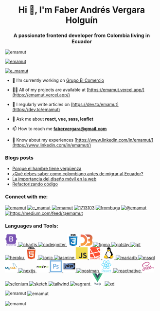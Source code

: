 <h1 align="center">Hi 👋, I'm Faber Andrés Vergara Holguín</h1>
<h3 align="center">A passionate frontend developer from Colombia living in Ecuador</h3>

<p align="left"> <img src="https://komarev.com/ghpvc/?username=emamut&label=Profile%20views&color=0e75b6&style=flat" alt="emamut" /> </p>

<p align="left"> <a href="https://github.com/ryo-ma/github-profile-trophy"><img src="https://github-profile-trophy.vercel.app/?username=emamut" alt="emamut" /></a> </p>

<p align="left"> <a href="https://twitter.com/e_mamut" target="blank"><img src="https://img.shields.io/twitter/follow/e_mamut?logo=twitter&style=for-the-badge" alt="e_mamut" /></a> </p>

- 🔭 I’m currently working on [Grupo El Comercio](https://www.elcomercio.com/)

- 👨‍💻 All of my projects are available at [https://emamut.vercel.app/](https://emamut.vercel.app/)

- 📝 I regularly write articles on [https://dev.to/emamut](https://dev.to/emamut)

- 💬 Ask me about **react, vue, sass, leaflet**

- 📫 How to reach me **fabervergara@gmail.com**

- 📄 Know about my experiences [https://www.linkedin.com/in/emamut/](https://www.linkedin.com/in/emamut/)

### Blogs posts

<!-- BLOG-POST-LIST:START -->
- [Porque el hambre tiene vergüenza](https://medium.com/@emamut/el-hambre-no-tiene-verg%C3%BCenza-81b383e11aa5?source=rss-7a385f1164c8------2)
- [¿Qué debes saber como colombiano antes de migrar al Ecuador?](https://medium.com/@emamut/que-debes-saber-como-colombiano-antes-de-migrar-al-ecuador-414dc2ce9377?source=rss-7a385f1164c8------2)
- [La importancia del diseño móvil en la web](https://medium.com/@emamut/la-importancia-del-dise%C3%B1o-m%C3%B3vil-en-la-web-1fd8faf1347?source=rss-7a385f1164c8------2)
- [Refactorizando código](https://medium.com/@emamut/refactorizando-c%C3%B3digo-b68b09de664?source=rss-7a385f1164c8------2)
<!-- BLOG-POST-LIST:END -->

<h3 align="left">Connect with me:</h3>
<p align="left">
<a href="https://dev.to/emamut" target="blank"><img align="center" src="https://cdn.jsdelivr.net/npm/simple-icons@3.0.1/icons/dev-dot-to.svg" alt="emamut" height="30" width="40" /></a>
<a href="https://twitter.com/e_mamut" target="blank"><img align="center" src="https://raw.githubusercontent.com/rahuldkjain/github-profile-readme-generator/master/src/images/icons/Social/twitter.svg" alt="e_mamut" height="30" width="40" /></a>
<a href="https://linkedin.com/in/emamut" target="blank"><img align="center" src="https://raw.githubusercontent.com/rahuldkjain/github-profile-readme-generator/master/src/images/icons/Social/linked-in-alt.svg" alt="emamut" height="30" width="40" /></a>
<a href="https://stackoverflow.com/users/1713103" target="blank"><img align="center" src="https://raw.githubusercontent.com/rahuldkjain/github-profile-readme-generator/master/src/images/icons/Social/stack-overflow.svg" alt="1713103" height="30" width="40" /></a>
<a href="https://instagram.com/frombuga" target="blank"><img align="center" src="https://raw.githubusercontent.com/rahuldkjain/github-profile-readme-generator/master/src/images/icons/Social/instagram.svg" alt="frombuga" height="30" width="40" /></a>
<a href="https://medium.com/@emamut" target="blank"><img align="center" src="https://raw.githubusercontent.com/rahuldkjain/github-profile-readme-generator/master/src/images/icons/Social/medium.svg" alt="@emamut" height="30" width="40" /></a>
<a href="/https://medium.com/feed/@emamut" target="blank"><img align="center" src="https://raw.githubusercontent.com/rahuldkjain/github-profile-readme-generator/master/src/images/icons/Social/rss.svg" alt="https://medium.com/feed/@emamut" height="30" width="40" /></a>
</p>

<h3 align="left">Languages and Tools:</h3>
<p align="left"> <a href="https://getbootstrap.com" target="_blank"> <img src="https://raw.githubusercontent.com/devicons/devicon/master/icons/bootstrap/bootstrap-plain-wordmark.svg" alt="bootstrap" width="40" height="40"/> </a> <a href="https://www.chartjs.org" target="_blank"> <img src="https://www.chartjs.org/media/logo-title.svg" alt="chartjs" width="40" height="40"/> </a> <a href="https://codeigniter.com" target="_blank"> <img src="https://cdn.worldvectorlogo.com/logos/codeigniter.svg" alt="codeigniter" width="40" height="40"/> </a> <a href="https://www.w3schools.com/css/" target="_blank"> <img src="https://raw.githubusercontent.com/devicons/devicon/master/icons/css3/css3-original-wordmark.svg" alt="css3" width="40" height="40"/> </a> <a href="https://d3js.org/" target="_blank"> <img src="https://raw.githubusercontent.com/devicons/devicon/master/icons/d3js/d3js-original.svg" alt="d3js" width="40" height="40"/> </a> <a href="https://www.figma.com/" target="_blank"> <img src="https://www.vectorlogo.zone/logos/figma/figma-icon.svg" alt="figma" width="40" height="40"/> </a> <a href="https://www.gatsbyjs.com/" target="_blank"> <img src="https://www.vectorlogo.zone/logos/gatsbyjs/gatsbyjs-icon.svg" alt="gatsby" width="40" height="40"/> </a> <a href="https://git-scm.com/" target="_blank"> <img src="https://www.vectorlogo.zone/logos/git-scm/git-scm-icon.svg" alt="git" width="40" height="40"/> </a> <a href="https://heroku.com" target="_blank"> <img src="https://www.vectorlogo.zone/logos/heroku/heroku-icon.svg" alt="heroku" width="40" height="40"/> </a> <a href="https://www.w3.org/html/" target="_blank"> <img src="https://raw.githubusercontent.com/devicons/devicon/master/icons/html5/html5-original-wordmark.svg" alt="html5" width="40" height="40"/> </a> <a href="https://ionicframework.com" target="_blank"> <img src="https://upload.wikimedia.org/wikipedia/commons/d/d1/Ionic_Logo.svg" alt="ionic" width="40" height="40"/> </a> <a href="https://jasmine.github.io/" target="_blank"> <img src="https://www.vectorlogo.zone/logos/jasmine/jasmine-icon.svg" alt="jasmine" width="40" height="40"/> </a> <a href="https://developer.mozilla.org/en-US/docs/Web/JavaScript" target="_blank"> <img src="https://raw.githubusercontent.com/devicons/devicon/master/icons/javascript/javascript-original.svg" alt="javascript" width="40" height="40"/> </a> <a href="https://laravel.com/" target="_blank"> <img src="https://raw.githubusercontent.com/devicons/devicon/master/icons/laravel/laravel-plain-wordmark.svg" alt="laravel" width="40" height="40"/> </a> <a href="https://www.linux.org/" target="_blank"> <img src="https://raw.githubusercontent.com/devicons/devicon/master/icons/linux/linux-original.svg" alt="linux" width="40" height="40"/> </a> <a href="https://mariadb.org/" target="_blank"> <img src="https://www.vectorlogo.zone/logos/mariadb/mariadb-icon.svg" alt="mariadb" width="40" height="40"/> </a> <a href="https://www.microsoft.com/en-us/sql-server" target="_blank"> <img src="https://www.svgrepo.com/show/303229/microsoft-sql-server-logo.svg" alt="mssql" width="40" height="40"/> </a> <a href="https://www.mysql.com/" target="_blank"> <img src="https://raw.githubusercontent.com/devicons/devicon/master/icons/mysql/mysql-original-wordmark.svg" alt="mysql" width="40" height="40"/> </a> <a href="https://nextjs.org/" target="_blank"> <img src="https://cdn.worldvectorlogo.com/logos/nextjs-3.svg" alt="nextjs" width="40" height="40"/> </a> <a href="https://nodejs.org" target="_blank"> <img src="https://raw.githubusercontent.com/devicons/devicon/master/icons/nodejs/nodejs-original-wordmark.svg" alt="nodejs" width="40" height="40"/> </a> <a href="https://www.photoshop.com/en" target="_blank"> <img src="https://raw.githubusercontent.com/devicons/devicon/master/icons/photoshop/photoshop-line.svg" alt="photoshop" width="40" height="40"/> </a> <a href="https://www.php.net" target="_blank"> <img src="https://raw.githubusercontent.com/devicons/devicon/master/icons/php/php-original.svg" alt="php" width="40" height="40"/> </a> <a href="https://postman.com" target="_blank"> <img src="https://www.vectorlogo.zone/logos/getpostman/getpostman-icon.svg" alt="postman" width="40" height="40"/> </a> <a href="https://reactjs.org/" target="_blank"> <img src="https://raw.githubusercontent.com/devicons/devicon/master/icons/react/react-original-wordmark.svg" alt="react" width="40" height="40"/> </a> <a href="https://reactnative.dev/" target="_blank"> <img src="https://reactnative.dev/img/header_logo.svg" alt="reactnative" width="40" height="40"/> </a> <a href="https://sass-lang.com" target="_blank"> <img src="https://raw.githubusercontent.com/devicons/devicon/master/icons/sass/sass-original.svg" alt="sass" width="40" height="40"/> </a> <a href="https://www.selenium.dev" target="_blank"> <img src="https://raw.githubusercontent.com/detain/svg-logos/780f25886640cef088af994181646db2f6b1a3f8/svg/selenium-logo.svg" alt="selenium" width="40" height="40"/> </a> <a href="https://www.sketch.com/" target="_blank"> <img src="https://www.vectorlogo.zone/logos/sketchapp/sketchapp-icon.svg" alt="sketch" width="40" height="40"/> </a> <a href="https://tailwindcss.com/" target="_blank"> <img src="https://www.vectorlogo.zone/logos/tailwindcss/tailwindcss-icon.svg" alt="tailwind" width="40" height="40"/> </a> <a href="https://www.vagrantup.com/" target="_blank"> <img src="https://www.vectorlogo.zone/logos/vagrantup/vagrantup-icon.svg" alt="vagrant" width="40" height="40"/> </a> <a href="https://vuejs.org/" target="_blank"> <img src="https://raw.githubusercontent.com/devicons/devicon/master/icons/vuejs/vuejs-original-wordmark.svg" alt="vuejs" width="40" height="40"/> </a> <a href="https://www.adobe.com/products/xd.html" target="_blank"> <img src="https://cdn.worldvectorlogo.com/logos/adobe-xd.svg" alt="xd" width="40" height="40"/> </a> </p>

<p><img align="left" src="https://github-readme-stats.vercel.app/api/top-langs?username=emamut&show_icons=true&locale=en&layout=compact" alt="emamut" /></p>

<p>&nbsp;<img align="center" src="https://github-readme-stats.vercel.app/api?username=emamut&show_icons=true&locale=en" alt="emamut" /></p>

<p><img align="center" src="https://github-readme-streak-stats.herokuapp.com/?user=emamut&" alt="emamut" /></p>
